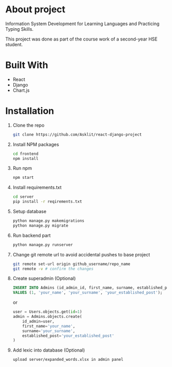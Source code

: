 # About project

Information System Development for Learning Languages ​​and Practicing Typing Skills.

This project was done as part of the course work of a second-year HSE student.

# Built With

* React
* Django
* Chart.js

# Installation

1. Clone the repo
   ```sh
   git clone https://github.com/Asklit/react-django-project
   ```
2. Install NPM packages
   ```sh
   cd frontend
   npm install
   ```
3. Run npm
   ```sh
   npm start
   ```
4. Install requirements.txt
   ```sh
   cd server
   pip install -r reqirements.txt
   ```
5. Setup database
   ```sh
   python manage.py makemigrations
   python manage.py migrate
   ```
6. Run backend part
   ```sh
   python manage.py runserver
   ```
7. Change git remote url to avoid accidental pushes to base project
   ```sh
   git remote set-url origin github_username/repo_name
   git remote -v # confirm the changes
   ```
8. Create superadmin (Optional)
   ```sql
   INSERT INTO Admins (id_admin_id, first_name, surname, established_post)
   VALUES (1, 'your_name', 'your_surname', 'your_established_post');
   ```
   
   or

    ```py
    user = Users.objects.get(id=1)
    admin = Admins.objects.create(
        id_admin=user,
        first_name='your_name',
        surname='your_surname',
        established_post='your_established_post'
    )
   ```
8. Add lexic into database (Optional)
   ```
   upload server/expanded_words.xlsx in admin panel
   ```
